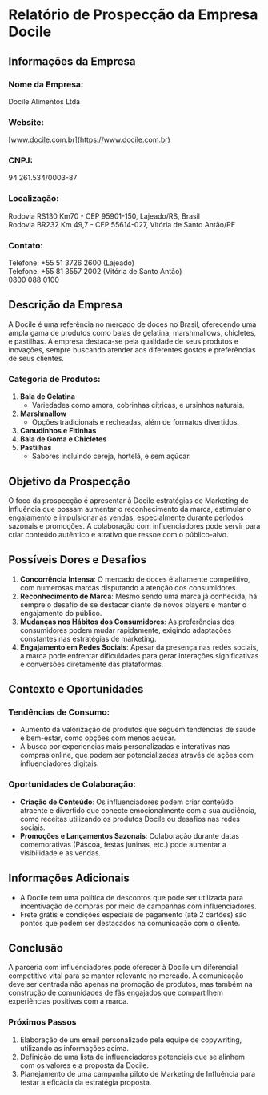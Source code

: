 # Relatório de Prospecção da Empresa Docile

## Informações da Empresa

### Nome da Empresa:
Docile Alimentos Ltda

### Website:
[www.docile.com.br](https://www.docile.com.br)

### CNPJ:
94.261.534/0003-87

### Localização:
Rodovia RS130 Km70 - CEP 95901-150, Lajeado/RS, Brasil  
Rodovia BR232 Km 49,7 - CEP 55614-027, Vitória de Santo Antão/PE

### Contato:
Telefone: +55 51 3726 2600 (Lajeado)  
Telefone: +55 81 3557 2002 (Vitória de Santo Antão)  
0800 088 0100  

## Descrição da Empresa

A Docile é uma referência no mercado de doces no Brasil, oferecendo uma ampla gama de produtos como balas de gelatina, marshmallows, chicletes, e pastilhas. A empresa destaca-se pela qualidade de seus produtos e inovações, sempre buscando atender aos diferentes gostos e preferências de seus clientes.

### Categoria de Produtos:

1. **Bala de Gelatina**
   - Variedades como amora, cobrinhas cítricas, e ursinhos naturais.
2. **Marshmallow**
   - Opções tradicionais e recheadas, além de formatos divertidos.
3. **Canudinhos e Fitinhas**
4. **Bala de Goma e Chicletes**
5. **Pastilhas**
   - Sabores incluindo cereja, hortelã, e sem açúcar.

## Objetivo da Prospecção

O foco da prospecção é apresentar à Docile estratégias de Marketing de Influência que possam aumentar o reconhecimento da marca, estimular o engajamento e impulsionar as vendas, especialmente durante períodos sazonais e promoções. A colaboração com influenciadores pode servir para criar conteúdo autêntico e atrativo que ressoe com o público-alvo.

## Possíveis Dores e Desafios

1. **Concorrência Intensa**: O mercado de doces é altamente competitivo, com numerosas marcas disputando a atenção dos consumidores.
2. **Reconhecimento de Marca**: Mesmo sendo uma marca já conhecida, há sempre o desafio de se destacar diante de novos players e manter o engajamento do público.
3. **Mudanças nos Hábitos dos Consumidores**: As preferências dos consumidores podem mudar rapidamente, exigindo adaptações constantes nas estratégias de marketing.
4. **Engajamento em Redes Sociais**: Apesar da presença nas redes sociais, a marca pode enfrentar dificuldades para gerar interações significativas e conversões diretamente das plataformas.

## Contexto e Oportunidades 

### Tendências de Consumo:

- Aumento da valorização de produtos que seguem tendências de saúde e bem-estar, como opções com menos açúcar.
- A busca por experiencias mais personalizadas e interativas nas compras online, que podem ser potencializadas através de ações com influenciadores digitais.
  
### Oportunidades de Colaboração:

- **Criação de Conteúdo**: Os influenciadores podem criar conteúdo atraente e divertido que conecte emocionalmente com a sua audiência, como receitas utilizando os produtos Docile ou desafios nas redes sociais.
- **Promoções e Lançamentos Sazonais**: Colaboração durante datas comemorativas (Páscoa, festas juninas, etc.) pode aumentar a visibilidade e as vendas.

## Informações Adicionais

- A Docile tem uma política de descontos que pode ser utilizada para incentivação de compras por meio de campanhas com influenciadores.
- Frete grátis e condições especiais de pagamento (até 2 cartões) são pontos que podem ser destacados na comunicação com o cliente.

## Conclusão

A parceria com influenciadores pode oferecer à Docile um diferencial competitivo vital para se manter relevante no mercado. A comunicação deve ser centrada não apenas na promoção de produtos, mas também na construção de comunidades de fãs engajados que compartilhem experiências positivas com a marca.

### Próximos Passos

1. Elaboração de um email personalizado pela equipe de copywriting, utilizando as informações acima.
2. Definição de uma lista de influenciadores potenciais que se alinhem com os valores e a proposta da Docile. 
3. Planejamento de uma campanha piloto de Marketing de Influência para testar a eficácia da estratégia proposta.